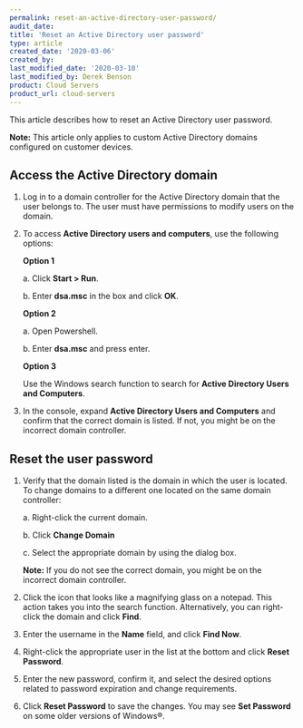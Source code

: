 ```yaml
---
permalink: reset-an-active-directory-user-password/
audit_date:
title: 'Reset an Active Directory user password'
type: article
created_date: '2020-03-06'
created_by:
last_modified_date: '2020-03-10'
last_modified_by: Derek Benson
product: Cloud Servers
product_url: cloud-servers
---
```


This article describes how to reset an Active Directory user password.

**Note:** This article only applies to custom Active Directory domains configured on customer devices.

## Access the Active Directory domain

1. Log in to a domain controller for the Active Directory domain that the user belongs to. The user must have permissions to modify users on the domain.

2. To access **Active Directory users and computers**, use the following options: 

   **Option 1**
    
   a. Click **Start > Run**.
   
   b. Enter **dsa.msc** in the box and click **OK**.

   **Option 2**
    
   a. Open Powershell.
   
   b. Enter **dsa.msc** and press enter.

   **Option 3**
    
   Use the Windows search function to search for **Active Directory Users and Computers**.

3. In the console, expand **Active Directory Users and Computers** and confirm that the correct domain is listed. If not, you might be on the incorrect domain controller.


## Reset the user password

1. Verify that the domain listed is the domain in which the user is located. To change domains to a different one located on the same domain controller:

    a. Right-click the current domain.
    
    b. Click **Change Domain**
    
    c. Select the appropriate domain by using the dialog box.

    **Note:** If you do not see the correct domain, you might be on the incorrect domain controller.

2. Click the icon that looks like a magnifying glass on a notepad. This action takes you into the search function. Alternatively, you can right-click the domain and click **Find**.

3. Enter the username in the **Name** field, and click **Find Now**.

4. Right-click the appropriate user in the list at the bottom and click **Reset Password**.

5. Enter the new password, confirm it, and select the desired options related to password expiration and change requirements.

6. Click **Reset Password** to save the changes. You may see **Set Password** on some older versions of Windows&reg;.
